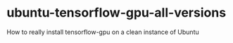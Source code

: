 # ubuntu-tensorflow-gpu-all-versions
How to really install tensorflow-gpu on a clean instance of Ubuntu
